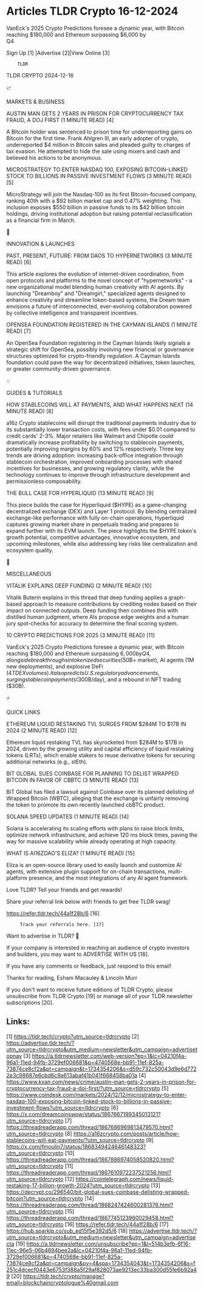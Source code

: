 # Articles TLDR Crypto 16-12-2024

VanEck's 2025 Crypto Predictions foresee a dynamic year, with Bitcoin
reaching $180,000 and Ethereum surpassing $6,000 by
Q4 ‌ ‌ ‌ ‌ ‌ ‌ ‌ ‌ ‌ ‌ ‌ ‌ ‌ ‌ ‌ ‌ ‌ ‌ ‌ ‌ ‌ ‌ ‌ ‌ ‌ ‌  ‌ ‌ ‌ ‌ ‌ ‌ ‌ ‌ ‌ ‌ ‌ ‌ ‌ ‌ ‌ ‌ ‌ ‌ ‌ ‌ ‌ ‌ ‌ ‌ ‌ ‌ 


 Sign Up [1] |Advertise [2]|View Online [3] 

		TLDR 

TLDR CRYPTO 2024-12-16

📈 

MARKETS & BUSINESS

 AUSTIN MAN GETS 2 YEARS IN PRISON FOR CRYPTOCURRENCY TAX FRAUD, A DOJ
FIRST (1 MINUTE READ) [4] 

 A Bitcoin holder was sentenced to prison time for underreporting
gains on Bitcoin for the first time. Frank Ahlgren III, an early
adopter of crypto, underreported $4 million in Bitcoin sales and
pleaded guilty to charges of tax evasion. He attempted to hide the
sale using mixers and cash and believed his actions to be anonymous. 

 MICROSTRATEGY TO ENTER NASDAQ 100, EXPOSING BITCOIN-LINKED STOCK TO
BILLIONS IN PASSIVE INVESTMENT FLOWS (3 MINUTE READ) [5] 

 MicroStrategy will join the Nasdaq-100 as its first Bitcoin-focused
company, ranking 40th with a $92 billion market cap and 0.47%
weighting. This inclusion exposes $550 billion in passive funds to its
$42 billion bitcoin holdings, driving institutional adoption but
raising potential reclassification as a financial firm in March. 

🚀 

INNOVATION & LAUNCHES

 PAST, PRESENT, FUTURE: FROM DAOS TO HYPERNETWORKS (3 MINUTE READ) [6]


 This article explores the evolution of internet-driven coordination,
from open protocols and platforms to the novel concept of
"hypernetworks" - a new organizational model blending human creativity
with AI agents. By launching "Dreamboy" and "Dreamgirl," specialized
agents designed to enhance creativity and streamline token-based
systems, the Dream team envisions a future of interconnected,
ever-evolving collaboration powered by collective intelligence and
transparent incentives. 

 OPENSEA FOUNDATION REGISTERED IN THE CAYMAN ISLANDS (1 MINUTE READ)
[7] 

 An OpenSea Foundation registering in the Cayman Islands likely
signals a strategic shift for OpenSea, possibly involving new
financial or governance structures optimized for crypto-friendly
regulation. A Cayman Islands foundation could pave the way for
decentralized initiatives, token launches, or greater community-driven
governance. 

💡 

GUIDES & TUTORIALS

 HOW STABLECOINS WILL AT PAYMENTS, AND WHAT HAPPENS NEXT (14 MINUTE
READ) [8] 

 a16z Crypto stablecoins will disrupt the traditional payments
industry due to its substantially lower transaction costs, with fees
under $0.01 compared to credit cards' 2-3%. Major retailers like
Walmart and Chipotle could dramatically increase profitability by
switching to stablecoin payments, potentially improving margins by 60%
and 12% respectively. Three key trends are driving adoption:
increasing back-office integration through stablecoin orchestration,
improved onboarding processes with shared incentives for businesses,
and growing regulatory clarity, while the technology continues to
improve through infrastructure development and permissionless
composability. 

 THE BULL CASE FOR HYPERLIQUID (13 MINUTE READ) [9] 

 This piece builds the case for Hyperliquid ($HYPE) as a game-changing
decentralized exchange (DEX) and Layer 1 protocol. By blending
centralized exchange-like performance with fully on-chain operations,
Hyperliquid captures growing market share in perpetuals trading and
prepares to expand further with its EVM launch. The piece highlights
the $HYPE token's growth potential, competitive advantages, innovative
ecosystem, and upcoming milestones, while also addressing key risks
like centralization and ecosystem quality. 

🦄 

MISCELLANEOUS

 VITALIK EXPLAINS DEEP FUNDING (2 MINUTE READ) [10] 

 Vitalik Buterin explains in this thread that deep funding applies a
graph-based approach to measure contributions by crediting nodes based
on their impact on connected outputs. Deep funding then combines this
with distilled human judgment, where AIs propose edge weights and a
human jury spot-checks for accuracy to determine the final scoring
system. 

 10 CRYPTO PREDICTIONS FOR 2025 (3 MINUTE READ) [11] 

 VanEck's 2025 Crypto Predictions foresee a dynamic year, with Bitcoin
reaching $180,000 and Ethereum surpassing $6,000 by Q4, alongside
breakthroughs in tokenized securities ($50B+ market), AI agents (1M
new deployments), and explosive DeFi ($4T DEX volumes). It also
predicts U.S. regulatory advancements, surging stablecoin payments
($300B/day), and a rebound in NFT trading ($30B). 

⚡ 

QUICK LINKS

 ETHEREUM LIQUID RESTAKING TVL SURGES FROM $284M TO $17B IN 2024 (2
MINUTE READ) [12] 

 Ethereum liquid restaking TVL has skyrocketed from $284M to $17B in
2024, driven by the growing utility and capital efficiency of liquid
restaking tokens (LRTs), which enable stakers to reuse derivative
tokens for securing additional networks (e.g., stEth). 

 BIT GLOBAL SUES COINBASE FOR PLANNING TO DELIST WRAPPED BITCOIN IN
FAVOR OF CBBTC (3 MINUTE READ) [13] 

 BiT Global has filed a lawsuit against Coinbase over its planned
delisting of Wrapped Bitcoin (WBTC), alleging that the exchange is
unfairly removing the token to promote its own recently launched cbBTC
product. 

 SOLANA SPEED UPDATES (1 MINUTE READ) [14] 

 Solana is accelerating its scaling efforts with plans to raise block
limits, optimize network infrastructure, and achieve 120 ms block
times, paving the way for massive scalability while already operating
at high capacity. 

 WHAT IS AI16ZDAO'S ELIZA? (1 MINUTE READ) [15] 

 Eliza is an open-source library used to easily launch and customize
AI agents, with extensive plugin support for on-chain transactions,
multi-platform presence, and the most integrations of any AI agent
framework. 

Love TLDR? Tell your friends and get rewards!

 Share your referral link below with friends to get free TLDR swag! 

 https://refer.tldr.tech/44a1f28b/6 [16] 

		 Track your referrals here. [17] 

Want to advertise in TLDR? 📰

 If your company is interested in reaching an audience of crypto
investors and builders, you may want to ADVERTISE WITH US [18]. 

 If you have any comments or feedback, just respond to this email! 

Thanks for reading, 
Esham Macauley & Lincoln Murr 

If you don't want to receive future editions of TLDR Crypto, please
unsubscribe from TLDR Crypto [19] or manage all of your TLDR
newsletter subscriptions [20]. 

 

Links:
------
[1] https://tldr.tech/crypto?utm_source=tldrcrypto
[2] https://advertise.tldr.tech/?utm_source=tldrcrypto&utm_medium=newsletter&utm_campaign=advertisetopnav
[3] https://a.tldrnewsletter.com/web-version?ep=1&lc=04210f4a-96a1-11ed-94fb-3729ef006681&p=4740568e-bb91-11ef-825a-73874ce8cf2a&pt=campaign&t=1734354206&s=d59c732c50043d9e6d7722e3c98687e6cbd6c9a613abaf41b041f668458ba01a
[4] https://www.kxan.com/news/crime/austin-man-gets-2-years-in-prison-for-cryptocurrency-tax-fraud-a-doj-first/?utm_source=tldrcrypto
[5] https://www.coindesk.com/markets/2024/12/12/microstrategy-to-enter-nasdaq-100-exposing-bitcoin-linked-stock-to-billions-in-passive-investment-flows?utm_source=tldrcrypto
[6] https://x.com/dreamcoinswow/status/1867667199345013121?utm_source=tldrcrypto
[7] https://threadreaderapp.com/thread/1867686969813479570.html?utm_source=tldrcrypto
[8] https://a16zcrypto.com/posts/article/how-stablecoins-will-eat-payments/?utm_source=tldrcrypto
[9] https://x.com/fmoulin7/status/1868349424646148323?utm_source=tldrcrypto
[10] https://threadreaderapp.com/thread/1867886974058520820.html?utm_source=tldrcrypto
[11] https://threadreaderapp.com/thread/1867610972237521256.html?utm_source=tldrcrypto
[12] https://cointelegraph.com/news/liquid-restaking-17-billion-growth-2024?utm_source=tldrcrypto
[13] https://decrypt.co/296540/bit-global-sues-coinbase-delisting-wrapped-bitcoin?utm_source=tldrcrypto
[14] https://threadreaderapp.com/thread/1868247424600281376.html?utm_source=tldrcrypto
[15] https://threadreaderapp.com/thread/1867745123960029458.html?utm_source=tldrcrypto
[16] https://refer.tldr.tech/44a1f28b/6
[17] https://hub.sparklp.co/sub_ed15f5e392d5/6
[18] https://advertise.tldr.tech/?utm_source=tldrcrypto&utm_medium=newsletter&utm_campaign=advertisecta
[19] https://a.tldrnewsletter.com/unsubscribe?ep=1&l=514b3efb-6f16-11ec-96e5-06b4694bee2a&lc=04210f4a-96a1-11ed-94fb-3729ef006681&p=4740568e-bb91-11ef-825a-73874ce8cf2a&pt=campaign&pv=4&spa=1734354043&t=1734354206&s=f251c4dcecf0443e6753f388a5f29af828073ae9213ec33ba300d55fe6b92a49
[20] https://tldr.tech/crypto/manage?email=blockchaincryptologue%40gmail.com